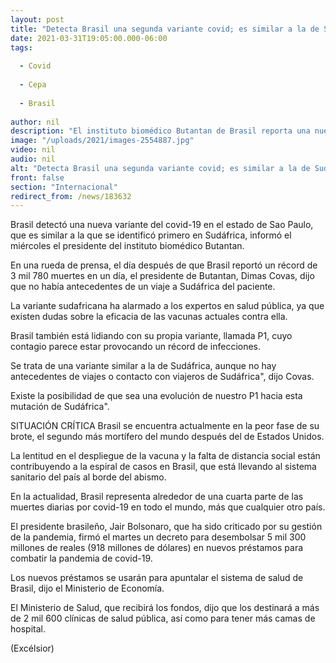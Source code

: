 ```yaml
---
layout: post
title: "Detecta Brasil una segunda variante covid; es similar a la de Sudáfrica"
date: 2021-03-31T19:05:00.000-06:00
tags:
  
  - Covid
  
  - Cepa
  
  - Brasil
  
author: nil
description: "El instituto biomédico Butantan de Brasil reporta una nueva variante del covid-19 que es similar a la que se identificó primero en Sudáfrica"
image: "/uploads/2021/images-2554887.jpg"
video: nil
audio: nil
alt: "Detecta Brasil una segunda variante covid; es similar a la de Sudáfrica"
front: false
section: "Internacional"
redirect_from: /news/183632
---
```


Brasil detectó una nueva variante del covid-19 en el estado de Sao Paulo, que es similar a la que se identificó primero en Sudáfrica, informó el miércoles el presidente del instituto biomédico Butantan.

En una rueda de prensa, el día después de que Brasil reportó un récord de 3 mil 780 muertes en un día, el presidente de Butantan, Dimas Covas, dijo que no había antecedentes de un viaje a Sudáfrica del paciente.

La variante sudafricana ha alarmado a los expertos en salud pública, ya que existen dudas sobre la eficacia de las vacunas actuales contra ella.

Brasil también está lidiando con su propia variante, llamada P1, cuyo contagio parece estar provocando un récord de infecciones.

Se trata de una variante similar a la de Sudáfrica, aunque no hay antecedentes de viajes o contacto con viajeros de Sudáfrica", dijo Covas.

 
Existe la posibilidad de que sea una evolución de nuestro P1 hacia esta mutación de Sudáfrica".

SITUACIÓN CRÍTICA
Brasil se encuentra actualmente en la peor fase de su brote, el segundo más mortífero del mundo después del de Estados Unidos.

La lentitud en el despliegue de la vacuna y la falta de distancia social están contribuyendo a la espiral de casos en Brasil, que está llevando al sistema sanitario del país al borde del abismo.

En la actualidad, Brasil representa alrededor de una cuarta parte de las muertes diarias por covid-19 en todo el mundo, más que cualquier otro país.

El presidente brasileño, Jair Bolsonaro, que ha sido criticado por su gestión de la pandemia, firmó el martes un decreto para desembolsar 5 mil 300 millones de reales (918 millones de dólares) en nuevos préstamos para combatir la pandemia de covid-19.

Los nuevos préstamos se usarán para apuntalar el sistema de salud de Brasil, dijo el Ministerio de Economía.

El Ministerio de Salud, que recibirá los fondos, dijo que los destinará a más de 2 mil 600 clínicas de salud pública, así como para tener más camas de hospital.

(Excélsior)